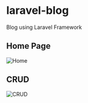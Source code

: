 # laravel-blog
Blog using Laravel Framework

## Home Page
![Home](https://i.imgur.com/Zpfog7u.png)

## CRUD
![CRUD](https://i.imgur.com/FwB6GF1.png)
